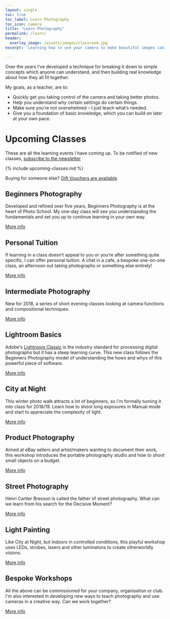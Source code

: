 ```yaml
---
layout: single
toc: true
toc_label: Learn Photography
toc_icon: camera
title: "Learn Photography"
permalink: /learn/
header:
  overlay_image: /assets/images/classroom.jpg
excerpt: 'Learning how to use your camera to make beautiful images can seem daunting. So many buttons and so much confusing jargon. Where to start?'

---
```


Over the years I’ve developed a technique for breaking it down to simple concepts which anyone can understand, and then building real knowledge about how they all fit together.

My goals, as a teacher, are to:

* Quickly get you taking control of the camera and taking better photos.
* Help you understand why certain settings do certain things.
* Make sure you’re not overwhelmed – I just teach what’s needed.
* Give you a foundation of basic knowledge, which you can build on later at your own pace.

# Upcoming Classes

These are all the learning events I have coming up. To be notified of new classes, [subscribe to the newsletter](/newsletter)

{% include upcoming-classes.md %}

Buying for someone else? [Gift Vouchers are available](/gift-vouchers). 

## Beginners Photography

Developed and refined over five years, Beginners Photography is at the heart of Photo School. My one-day class will see you understanding the fundamentals and set you up to continue learning in your own way. 

<a href="/beginners-photography" class="btn btn--primary">More info</a>

## Personal Tuition

If learning in a class doesn’t appeal to you or you’re after something quite specific, I can offer personal tuition. A chat in a cafe, a bespoke one-on-one class, an afternoon out taking photographs or something else entirely!

<a href="/personal-tuition" class="btn btn--primary">More info</a>


## Intermediate	Photography

New for 2018, a series of short evening classes looking at camera functions and compositional techniques. 

<a href="/intermediate-photography" class="btn btn--primary">More info</a>

## Lightroom Basics

Adobe's [Lightroom Classic](https://www.adobe.com/uk/products/photoshop-lightroom-classic.html) is the industry standard for processing digital photographs but it has a steep learning curve. This new class follows the Beginners Photography model of understanding the hows and whys of this powerful piece of software. 

<a href="/lightroom" class="btn btn--primary">More info</a>

## City at Night

This winter photo walk attracts a lot of beginners, so I'm formally turning it into class for 2018/19. Learn how to shoot long exposures in Manual mode and start to appreciate the complexity of light. 

<a href="/city-at-night" class="btn btn--primary">More info</a>

## Product Photography

Aimed at eBay sellers and artist/makers wanting to document their work, this workshop introduces the portable photography studio and how to shoot small objects on a budget. 

<a href="/product-photography" class="btn btn--primary">More info</a>

## Street Photography

Henri Cartier Bresson is called the father of street photography. What can we learn from his search for the Decisive Moment? 

<a href="/street-photography" class="btn btn--primary">More info</a>

## Light Painting

Like City at Night, but indoors in controlled conditions, this playful workshop uses LEDs, strobes, lasers and other luminatons to create otherworldly visions. 

<a href="/light-painting" class="btn btn--primary">More info</a>

## Bespoke Workshops

All the above can be commissioned for your company, organisation or club. I'm also interested in developing new ways to teach photography and use cameras in a creative way. Can we work together?

<a href="/photography-workshops/" class="btn btn--primary">More info</a>

